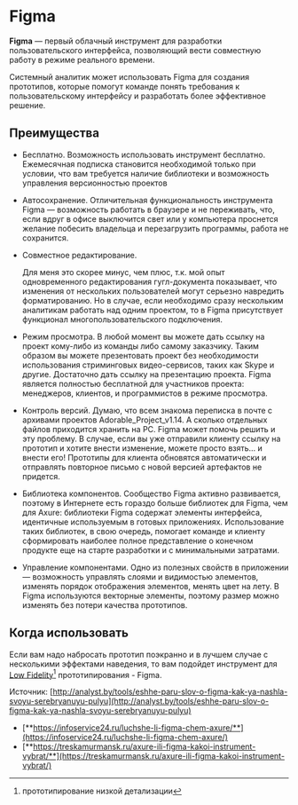 # Figma

**Figma** — первый облачный инструмент для разработки пользовательского интерфейса, позволяющий вести совместную работу в режиме реального времени.

Системный аналитик может использовать Figma для создания прототипов, которые помогут команде понять требования к пользовательскому интерфейсу и разработать более эффективное решение.

## Преимущества

* Бесплатно. Возможность использовать инструмент бесплатно. Ежемесячная подписка становится необходимой только при условии, что вам требуется наличие библиотеки и возможность управления версионностью проектов
* Автосохранение. Отличительная функциональность инструмента Figma — возможность работать в браузере и не переживать, что, если вдруг в офисе выключится свет или у компьютера проснется желание побесить владельца и перезагрузить программы, работа не сохранится.
*   Совместное редактирование.

    Для меня это скорее минус, чем плюс, т.к. мой опыт одновременного редактирования гугл-документа показывает, что изменения от нескольких пользователей могут серьезно навредить форматированию. Но в случае, если необходимо сразу нескольким аналитикам работать над одним проектом, то в Figma присутствует функционал многопользовательского подключения.
* Режим просмотра. В любой момент вы можете дать ссылку на проект кому-либо из команды либо самому заказчику. Таким образом вы можете презентовать проект без необходимости использования стриминговых видео-сервисов, таких как Skype и другие. Достаточно дать ссылку на презентацию проекта. Figma является полностью бесплатной для участников проекта: менеджеров, клиентов, и программистов в режиме просмотра.
* Контроль версий. Думаю, что всем знакома переписка в почте с архивами проектов Adorable\_Project\_v1.14. А сколько отдельных файлов приходится хранить на PC. Figma может помочь решить и эту проблему. В случае, если вы уже отправили клиенту ссылку на прототип и хотите внести изменение, можете просто взять… и внести его! Прототипы для клиента обновятся автоматически и отправлять повторное письмо с новой версией артефактов не придется.
* Библиотека компонентов. Сообщество Figma активно развивается, поэтому в Интернете есть гораздо больше библиотек для Figma, чем для Axure: библиотеки Figma содержат элементы интерфейса, идентичные используемым в готовых приложениях. Использование таких библиотек, в свою очередь, помогает команде и клиенту сформировать наиболее полное представление о конечном продукте еще на старте разработки и с минимальными затратами.
* Управление компонентами. Одно из полезных свойств в приложении — возможность управлять слоями и видимостью элементов, изменять порядок отображения элементов, менять цвет на лету. В Figma используются векторные элементы, поэтому размер можно изменять без потери качества прототипов.

## Когда использовать

Если вам надо набросать прототип поэкранно и в лучшем случае с несколькими эффектами наведения, то вам подойдет инструмент для [Low Fidelity](#user-content-fn-1)[^1] прототипирования - Figma.







Источник: [http://analyst.by/tools/eshhe-paru-slov-o-figma-kak-ya-nashla-svoyu-serebryanuyu-pulyu](http://analyst.by/tools/eshhe-paru-slov-o-figma-kak-ya-nashla-svoyu-serebryanuyu-pulyu)





* [**https://infoservice24.ru/luchshe-li-figma-chem-axure/**](https://infoservice24.ru/luchshe-li-figma-chem-axure/)
* [**https://treskamurmansk.ru/axure-ili-figma-kakoi-instrument-vybrat/**](https://treskamurmansk.ru/axure-ili-figma-kakoi-instrument-vybrat/)

[^1]: прототипирование низкой детализации

